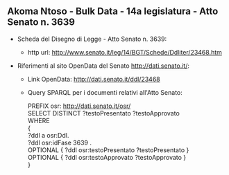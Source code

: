 ## Akoma Ntoso - Bulk Data - 14a legislatura - Atto Senato n. 3639 ##

* Scheda del Disegno di Legge - Atto Senato n. 3639:
	* http url: http://www.senato.it/leg/14/BGT/Schede/Ddliter/23468.htm

* Riferimenti al sito OpenData del Senato http://dati.senato.it/:
	* Link OpenData: http://dati.senato.it/ddl/23468
	* Query SPARQL per i documenti relativi all'Atto Senato:

        PREFIX osr: <http://dati.senato.it/osr/>  
		SELECT DISTINCT ?testoPresentato ?testoApprovato  
		WHERE  
		{  
		    ?ddl a osr:Ddl.  
		    ?ddl osr:idFase 3639 .  
		    OPTIONAL { ?ddl osr:testoPresentato ?testoPresentato }  
		    OPTIONAL { ?ddl osr:testoApprovato ?testoApprovato }  
		}
		